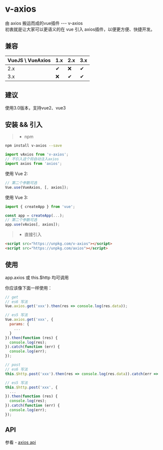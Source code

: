 # v-axios
由 axios 搬运而成的vue插件 --- v-axios<br />
初衷就是让大家可以更语义的在 vue 引入 axios插件，以便更方便、快捷开发。

## 兼容

|VueJS \ VueAxios|1.x|2.x|3.x|
|-|-|-|-|
|2.x|&#10004;|&#10060;|&#10004;|
|3.x|&#10060;|&#10004;|&#10004;|

## 建议
使用3.0版本，支持vue2、vue3

## 安装 && 引入

> * npm

``` bash
npm install v-axios --save
```

```javascript
import vAxios from 'v-axios';
// 不引入这个将自动注入axios
import axios from 'axios';
```

使用 Vue 2:

```javascript
// 第二个参数可选
Vue.use(VueAxios, [, axios]);
```

使用 Vue 3:

```javascript
import { createApp } from 'vue';

const app = createApp(...);
// 第二个参数可选
app.use(vAxios[, axios]);
```

> * 直接引入

```html
<script src="https://unpkg.com/v-axios"></script>
<script src="https://unpkg.com/axios"></script>
```

## 使用

app.axios 或 this.$http 均可调用

你应该像下面一样使用：

```javascript
// get
// es6 写法
Vue.axios.get('xxx').then(res => console.log(res.data));

// es5 写法
Vue.axios.get('xxx', {
  params: {
    ...
  }
}).then(function (res) {
  console.log(res);
}).catch(function (err) {
  console.log(err);
});

// post
// es6 写法
this.$http.post('xxx').then(res => console.log(res.data)).catch(err => console.log(err)});

// es5 写法
this.$http.post('xxx', {
  ...
}).then(function (res) {
  console.log(res);
}).catch(function (err) {
  console.log(err);
});
```

## API

参看 - [axios api](https://github.com/mzabriskie/axios)
